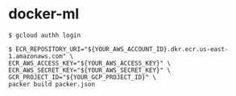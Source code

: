 # docker-ml

```shellsession
$ gcloud authh login
```

```shellsession
$ ECR_REPOSITORY_URI="${YOUR_AWS_ACCOUNT_ID}.dkr.ecr.us-east-1.amazonaws.com" \
ECR_AWS_ACCESS_KEY="${YOUR_AWS_ACCESS_KEY}" \
ECR_AWS_SECRET_KEY="${YOUR_AWS_SECRET_KEY}" \
GCR_PROJECT_ID="${YOUR_GCP_PROJECT_ID}" \
packer build packer.json
```
